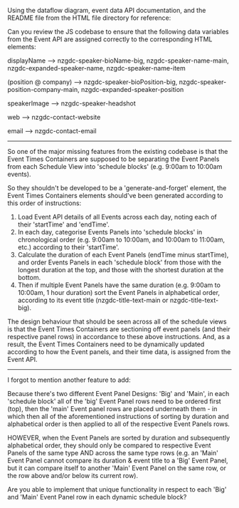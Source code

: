 Using the dataflow diagram, event data API documentation, and the README file from the HTML file directory for reference:

Can you review the JS codebase to ensure that the following data variables from the Event API are assigned correctly to the corresponding HTML elements:

displayName --> nzgdc-speaker-bioName-big, nzgdc-speaker-name-main, nzgdc-expanded-speaker-name, nzgdc-speaker-name-item

(position @ company) --> nzgdc-speaker-bioPosition-big, nzgdc-speaker-position-company-main, nzgdc-expanded-speaker-position

speakerImage --> nzgdc-speaker-headshot

web --> nzgdc-contact-website

email --> nzgdc-contact-email

---
So one of the major missing features from the existing codebase is that the Event Times Containers are supposed to be separating the Event Panels from each Schedule View into 'schedule blocks' (e.g. 9:00am to 10:00am events).

So they shouldn't be developed to be a 'generate-and-forget' element, the Event Times Containers elements should've been generated according to this order of instructions:

1. Load Event API details of all Events across each day, noting each of their 'startTime' and 'endTime'.
2. In each day, categorise Events Panels into 'schedule blocks' in chronological order (e.g. 9:00am to 10:00am, and 10:00am to 11:00am, etc.) according to their 'startTime'.
3. Calculate the duration of each Event Panels (endTime minus startTime), and order Events Panels in each 'schedule block' from those with the longest duration at the top, and those with the shortest duration at the bottom.
4. Then if multiple Event Panels have the same duration (e.g. 9:00am to 10:00am, 1 hour duration) sort the Event Panels in alphabetical order, according to its event title (nzgdc-title-text-main or nzgdc-title-text-big).

The design behaviour that should be seen across all of the schedule views is that the Event Times Containers are sectioning off event panels (and their respective panel rows) in accordance to these above instructions. And, as a result, the Event Times Containers need to be dynamically updated according to how the Event panels, and their time data, is assigned from the Event API.

---

I forgot to mention another feature to add:

Because there's two different Event Panel Designs: 'Big' and 'Main', in each 'schedule block' all of the 'big' Event Panel rows need to be ordered first (top), then the 'main' Event panel rows are placed underneath them - in which then all of the aforementioned instructions of sorting by duration and alphabetical order is then applied to all of the respective Event Panels rows.

HOWEVER, when the Event Panels are sorted by duration and subsequently alphabetical order, they should only be compared to respective Event Panels of the same type AND across the same type rows (e.g. an 'Main' Event Panel cannot compare its duration & event title to a 'Big' Event Panel, but it can compare itself to another 'Main' Event Panel on the same row, or the row above and/or below its current row).

Are you able to implement that unique functionality in respect to each 'Big' and 'Main' Event Panel row in each dynamic schedule block?
